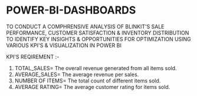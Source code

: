 # POWER-BI-DASHBOARDS

TO CONDUCT A COMPHRENSIVE ANALYSIS OF BLINKIT'S SALE PERFORMANCE, CUSTOMER SATISFACTION &
INVENTORY DISTRIBUTION TO IDENTIFY KEY INSIGHTS & OPPORTUNITIES FOR OPTIMIZATION USING
VARIOUS KPI'S & VISUALIZATION IN POWER BI

KPI'S REQIREMENT :-
1. TOTAL_SALES= The overall revenue generated from all items sold.
2. AVERAGE_SALES= The average revenue per sales.
3. NUMBER OF ITEMS= The total count of different items sold.
4. AVERAGE RATING= The average customer rating for items sold.
